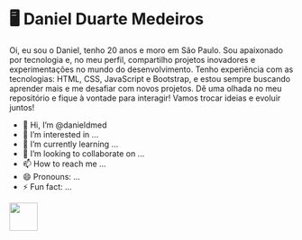 # 🖥️ Daniel Duarte Medeiros

Oi, eu sou o Daniel, tenho 20 anos e moro em São Paulo. Sou apaixonado por tecnologia e, no meu perfil, compartilho projetos inovadores e experimentações no mundo do desenvolvimento. Tenho experiência com as tecnologias: HTML, CSS, JavaScript e Bootstrap, e estou sempre buscando aprender mais e me desafiar com novos projetos. Dê uma olhada no meu repositório e fique à vontade para interagir! Vamos trocar ideias e evoluir juntos!

- 👋 Hi, I’m @danieldmed
- 👀 I’m interested in ...
- 🌱 I’m currently learning ...
- 💞️ I’m looking to collaborate on ...
- 📫 How to reach me ...
- 😄 Pronouns: ...
- ⚡ Fun fact: ...

<div style="display: inline_block">
<img src="https://cdn.jsdelivr.net/gh/devicons/devicon@latest/icons/html5/html5-original.svg" width="50" height="50"/>
</div>

